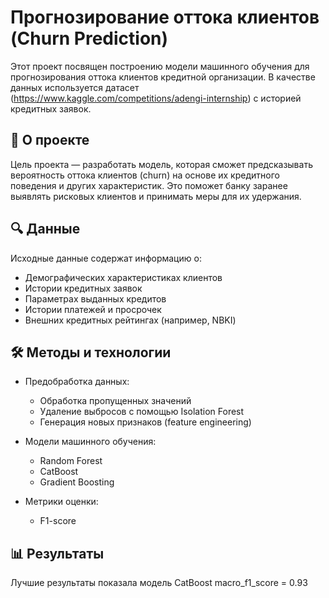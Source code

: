 # Прогнозирование оттока клиентов (Churn Prediction)

Этот проект посвящен построению модели машинного обучения для прогнозирования оттока клиентов кредитной организации. В качестве данных используется датасет (https://www.kaggle.com/competitions/adengi-internship) с историей кредитных заявок.

## 📌 О проекте

Цель проекта — разработать модель, которая сможет предсказывать вероятность оттока клиентов (churn) на основе их кредитного поведения и других характеристик. Это поможет банку заранее выявлять рисковых клиентов и принимать меры для их удержания.

## 🔍 Данные

Исходные данные содержат информацию о:
- Демографических характеристиках клиентов
- Истории кредитных заявок
- Параметрах выданных кредитов
- Истории платежей и просрочек
- Внешних кредитных рейтингах (например, NBKI)

## 🛠️ Методы и технологии

- Предобработка данных:
  - Обработка пропущенных значений
  - Удаление выбросов с помощью Isolation Forest
  - Генерация новых признаков (feature engineering)

- Модели машинного обучения:
  - Random Forest
  - CatBoost
  - Gradient Boosting

- Метрики оценки:
  - F1-score

## 📊 Результаты
Лучшие результаты показала модель CatBoost macro_f1_score = 0.93
